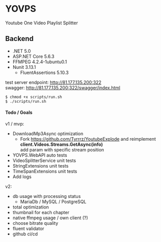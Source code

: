 # YOVPS
Youtube One Video Playlist Splitter

## Backend
* .NET 5.0
* ASP.NET Core 5.6.3
* FFMPEG 4.2.4-1ubuntu0.1
* Nunit 3.13.1
  * FluentAssertions 5.10.3

test server endpoint: http://81.177.135.200:322 </br>
swagger: http://81.177.135.200:322/swagger/index.html

```
$ chmod +x scripts/run.sh
$ ./scripts/run.sh
```

#### Todo / Goals
v1 / mvp:
- DownloadMp3Async optimization 
  - Fork https://github.com/Tyrrrz/YoutubeExplode and reimplement **client.Videos.Streams.GetAsync(info)**<br>
  add param with specific stream position
- YOVPS.WebAPI auto tests
- VideoSplitterService unit tests
- StringExtensions unit tests
- TimeSpanExtensions unit tests
- Add logs

v2:
- db usage with processing status 
  - MariaDb / MySQL / PostgreSQL
- total optimization
- thumbnail for each chapter
- native ffmpeg usage / own client (?)
- choose bitrate quality
- fluent validator
- github ci/cd
